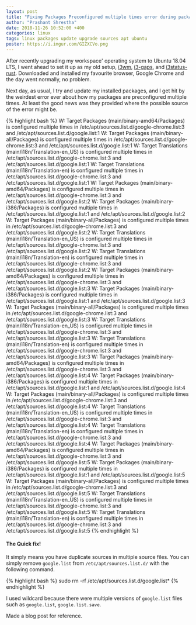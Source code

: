 ```yaml
---
layout: post
title: "Fixing Packages Preconfigured multiple times error during package updates in Ubuntu."
author: "Prashant Shrestha"
date: 2018-11-26 10:52:00 +400
categories: linux
tags: linux packages update upgrade sources apt ubuntu
poster: https://i.imgur.com/GIZXCVo.png
---
```


After recently upgrading my workspace' operating system to Ubuntu 18.04 LTS, I went ahead to set it up as my old setup, [i3wm](https://i3wm.org/), [i3-gaps](https://github.com/Airblader/i3/wiki/Compiling-&-Installing), and [i3status-rust](https://github.com/greshake/i3status-rust). Downloaded and installed my favourite browser, Google Chrome and the day went normally, no problem.

Next day, as usual, I try and update my installed packages, and I get hit by the weirdest error ever about how my packages are preconfigured multiple times. At least the good news was they provided where the possible source of the error might be.
<!--excerpt-->

{% highlight bash %}
W: Target Packages (main/binary-amd64/Packages) is configured multiple times in /etc/apt/sources.list.d/google-chrome.list:3 and /etc/apt/sources.list.d/google.list:1
W: Target Packages (main/binary-all/Packages) is configured multiple times in /etc/apt/sources.list.d/google-chrome.list:3 and /etc/apt/sources.list.d/google.list:1
W: Target Translations (main/i18n/Translation-en_US) is configured multiple times in /etc/apt/sources.list.d/google-chrome.list:3 and /etc/apt/sources.list.d/google.list:1
W: Target Translations (main/i18n/Translation-en) is configured multiple times in /etc/apt/sources.list.d/google-chrome.list:3 and /etc/apt/sources.list.d/google.list:1
W: Target Packages (main/binary-amd64/Packages) is configured multiple times in /etc/apt/sources.list.d/google-chrome.list:3 and /etc/apt/sources.list.d/google.list:2
W: Target Packages (main/binary-i386/Packages) is configured multiple times in /etc/apt/sources.list.d/google.list:1 and /etc/apt/sources.list.d/google.list:2
W: Target Packages (main/binary-all/Packages) is configured multiple times in /etc/apt/sources.list.d/google-chrome.list:3 and /etc/apt/sources.list.d/google.list:2
W: Target Translations (main/i18n/Translation-en_US) is configured multiple times in /etc/apt/sources.list.d/google-chrome.list:3 and /etc/apt/sources.list.d/google.list:2
W: Target Translations (main/i18n/Translation-en) is configured multiple times in /etc/apt/sources.list.d/google-chrome.list:3 and /etc/apt/sources.list.d/google.list:2
W: Target Packages (main/binary-amd64/Packages) is configured multiple times in /etc/apt/sources.list.d/google-chrome.list:3 and /etc/apt/sources.list.d/google.list:3
W: Target Packages (main/binary-i386/Packages) is configured multiple times in /etc/apt/sources.list.d/google.list:1 and /etc/apt/sources.list.d/google.list:3
W: Target Packages (main/binary-all/Packages) is configured multiple times in /etc/apt/sources.list.d/google-chrome.list:3 and /etc/apt/sources.list.d/google.list:3
W: Target Translations (main/i18n/Translation-en_US) is configured multiple times in /etc/apt/sources.list.d/google-chrome.list:3 and /etc/apt/sources.list.d/google.list:3
W: Target Translations (main/i18n/Translation-en) is configured multiple times in /etc/apt/sources.list.d/google-chrome.list:3 and /etc/apt/sources.list.d/google.list:3
W: Target Packages (main/binary-amd64/Packages) is configured multiple times in /etc/apt/sources.list.d/google-chrome.list:3 and /etc/apt/sources.list.d/google.list:4
W: Target Packages (main/binary-i386/Packages) is configured multiple times in /etc/apt/sources.list.d/google.list:1 and /etc/apt/sources.list.d/google.list:4
W: Target Packages (main/binary-all/Packages) is configured multiple times in /etc/apt/sources.list.d/google-chrome.list:3 and /etc/apt/sources.list.d/google.list:4
W: Target Translations (main/i18n/Translation-en_US) is configured multiple times in /etc/apt/sources.list.d/google-chrome.list:3 and /etc/apt/sources.list.d/google.list:4
W: Target Translations (main/i18n/Translation-en) is configured multiple times in /etc/apt/sources.list.d/google-chrome.list:3 and /etc/apt/sources.list.d/google.list:4
W: Target Packages (main/binary-amd64/Packages) is configured multiple times in /etc/apt/sources.list.d/google-chrome.list:3 and /etc/apt/sources.list.d/google.list:5
W: Target Packages (main/binary-i386/Packages) is configured multiple times in /etc/apt/sources.list.d/google.list:1 and /etc/apt/sources.list.d/google.list:5
W: Target Packages (main/binary-all/Packages) is configured multiple times in /etc/apt/sources.list.d/google-chrome.list:3 and /etc/apt/sources.list.d/google.list:5
W: Target Translations (main/i18n/Translation-en_US) is configured multiple times in /etc/apt/sources.list.d/google-chrome.list:3 and /etc/apt/sources.list.d/google.list:5
W: Target Translations (main/i18n/Translation-en) is configured multiple times in /etc/apt/sources.list.d/google-chrome.list:3 and /etc/apt/sources.list.d/google.list:5
{% endhighlight %}

#### The Quick fix!

It simply means you have duplicate sources in multiple source files. You can simply remove `google.list` from `/etc/apt/sources.list.d/` with the following command.

{% highlight bash %}
sudo rm -rf /etc/apt/sources.list.d/google.list*
{% endhighlight %}

I used wildcard because there were multiple versions of `google.list` files such as `google.list`, `google.list.save`.

Made a blog post for reference.
